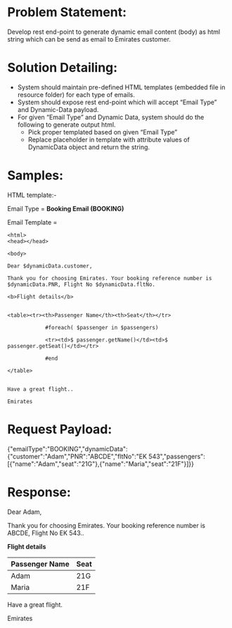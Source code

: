 # Problem Statement:

Develop rest end-point to generate dynamic email content (body) as html string which can be send as email to Emirates customer.

# Solution Detailing:

- System should maintain pre-defined HTML templates (embedded file in resource folder) for each type of emails.
- System should expose rest end-point which will accept “Email Type” and Dynamic-Data payload.
- For given “Email Type” and Dynamic Data, system should do the following to generate output html.
    - Pick proper templated based on given “Email Type”
    - Replace placeholder in template with attribute values of DynamicData object and return the string.

# Samples:

HTML template:-

Email Type = **Booking Email (BOOKING)**

Email Template = 

```
<html>
<head></head>

<body> 

Dear $dynamicData.customer,

Thank you for choosing Emirates. Your booking reference number is $dynamicData.PNR, Flight No $dynamicData.fltNo.

<b>Flight details</b>


<table><tr><th>Passenger Name</th><th>Seat</th></tr> 

            #foreach( $passenger in $passengers) 

            <tr><td>$ passenger.getName()</td><td>$ passenger.getSeat()</td></tr> 

            #end 

</table> 


Have a great flight..

Emirates 
```


# Request Payload:

{"emailType":"BOOKING","dynamicData":{"customer":"Adam","PNR":"ABCDE","fltNo":"EK 543","passengers":[{"name":"Adam","seat":"21G"},{"name":"Maria","seat":"21F"}]}}

# Response:

<html><head></head> 

<body> 

Dear Adam,

Thank you for choosing Emirates. Your booking reference number is ABCDE, Flight No EK 543..



**Flight details**



| Passenger Name | Seat 
|----------------|-----
|Adam | 21G
|Maria | 21F



Have a great flight.

Emirates 
